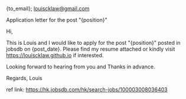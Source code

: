 {to_email}; louiscklaw@gmail.com

Application letter for the post "{position}"

Hi,

This is Louis and I would like to apply for the post "{position}" posted in jobsdb on {post_date}.
Please find my resume attached or kindly visit https://louiscklaw.github.io if interested.

Looking forward to hearing from you and Thanks in advance.

Regards,
Louis

ref link: https://hk.jobsdb.com/hk/search-jobs/100003008036403
